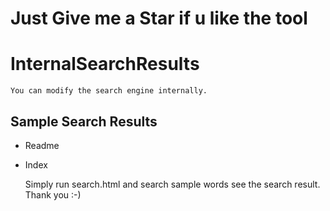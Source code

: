 # Just Give me a Star if u like the tool

# InternalSearchResults

    You can modify the search engine internally.

## Sample Search Results

  * Readme
  * Index
  
     Simply run search.html and search sample words see the search result. Thank you :-)
  
    
